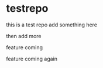 # testrepo
this is a test repo
add something here

then add more

feature coming 

feature coming again